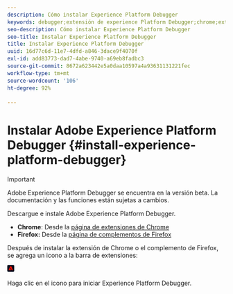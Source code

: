 ```yaml
---
description: Cómo instalar Experience Platform Debugger
keywords: debugger;extensión de experience Platform Debugger;chrome;extensión;instalar
seo-description: Cómo instalar Experience Platform Debugger
seo-title: Instalar Experience Platform Debugger
title: Instalar Experience Platform Debugger
uuid: 16d77c6d-11e7-4dfd-a846-3dace9f4070f
exl-id: add83773-dad7-4abe-9740-a69eb8fadbc3
source-git-commit: 8672a623442e5a0daa10597a4a93631131221fec
workflow-type: tm+mt
source-wordcount: '106'
ht-degree: 92%

---
```


# Instalar Adobe Experience Platform Debugger {#install-experience-platform-debugger}

>[!IMPORTANT]
>
>Adobe Experience Platform Debugger se encuentra en la versión beta. La documentación y las funciones están sujetas a cambios.

Descargue e instale Adobe Experience Platform Debugger.

* **Chrome**: Desde la [página de extensiones de Chrome](https://chrome.google.com/webstore/detail/adobe-experience-cloud-de/ocdmogmohccmeicdhlhhgepeaijenapj)
* **Firefox:** Desde la [página de complementos de Firefox](https://addons.mozilla.org/es/firefox/addon/adobe-experience-platform-dbg/)

Después de instalar la extensión de Chrome o el complemento de Firefox, se agrega un icono a la barra de extensiones:

![](assets/start-icon.jpg)

Haga clic en el icono para iniciar Experience Platform Debugger.
